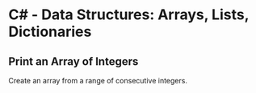 # C# - Data Structures: Arrays, Lists, Dictionaries

## Print an Array of Integers
Create an array from a range of consecutive integers.
